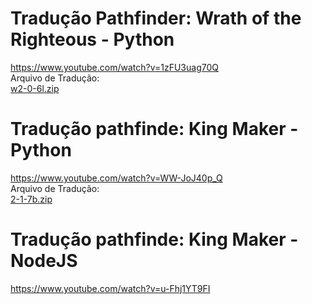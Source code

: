 

# Tradução Pathfinder: Wrath of the Righteous - Python
https://www.youtube.com/watch?v=1zFU3uag70Q <br>
Arquivo de Tradução: <br>
[w2-0-6l.zip](https://github.com/RenantDev/pathfinder-translate/raw/master/w2-0-6l.zip)

# Tradução pathfinde: King Maker - Python
https://www.youtube.com/watch?v=WW-JoJ40p_Q <br>
Arquivo de Tradução: <br>
[2-1-7b.zip](https://github.com/RenantDev/pathfinder-translate/raw/master/2-1-7b.zip)

# Tradução pathfinde: King Maker - NodeJS
https://www.youtube.com/watch?v=u-Fhj1YT9FI

